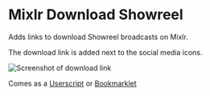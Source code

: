 # Mixlr Download Showreel
Adds links to download Showreel broadcasts on Mixlr.

The download link is added next to the social media icons.

![Screenshot of download link](https://i.imgur.com/X0cB5R7.png "Screenshot of download link")

Comes as a [Userscript](https://github.com/daraeman/mixlr_download_showreel/raw/master/mixlr_download_showreel.user.js) or [Bookmarklet](https://raw.githubusercontent.com/daraeman/mixlr_download_showreel/master/bookmarklet.js)
